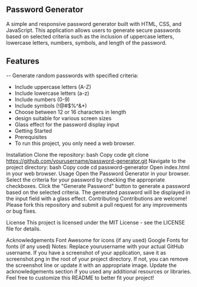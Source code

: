 ## Password Generator
A simple and responsive password generator built with HTML, CSS, and JavaScript. This application allows users to generate secure passwords based on selected criteria such as the inclusion of uppercase letters, lowercase letters, numbers, symbols, and length of the password.


## Features
-- Generate random passwords with specified criteria:
- Include uppercase letters (A-Z)
- Include lowercase letters (a-z)
- Include numbers (0-9)
- Include symbols (!@#$%^&*)
- Choose between 12 or 16 characters in length
-  design suitable for various screen sizes
- Glass effect for the password display input
- Getting Started
- Prerequisites
- To run this project, you only need a web browser.

Installation
Clone the repository:
bash
Copy code
git clone https://github.com/yourusername/password-generator.git
Navigate to the project directory:
bash
Copy code
cd password-generator
Open index.html in your web browser.
Usage
Open the Password Generator in your browser.
Select the criteria for your password by checking the appropriate checkboxes.
Click the "Generate Password" button to generate a password based on the selected criteria.
The generated password will be displayed in the input field with a glass effect.
Contributing
Contributions are welcome! Please fork this repository and submit a pull request for any improvements or bug fixes.

License
This project is licensed under the MIT License - see the LICENSE file for details.

Acknowledgements
Font Awesome for icons (if any used)
Google Fonts for fonts (if any used)
Notes:
Replace yourusername with your actual GitHub username.
If you have a screenshot of your application, save it as screenshot.png in the root of your project directory. If not, you can remove the screenshot line or update it with an appropriate image.
Update the acknowledgements section if you used any additional resources or libraries.
Feel free to customize this README to better fit your project!
